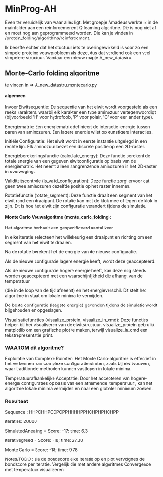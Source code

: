 # MinProg-AH

Even ter veruidelijk van waar alles ligt. Met groepje Amadeus werkte ik in de mainfolder aan een reinforcemenent Q learning algoritme. Die is nog niet af en moet nog aan geprogrammeerd worden. Die kan je vinden in /protein_folding/algorithms/reinforcement.

Ik besefte echter dat het stuctuur iets te overingewikkeld is voor zo een simpele proteine vouwprobleem als deze, dus dat verdiend ook een veel simpelere structuur. Vandaar een nieuw mapje A_new_datastru. 

## Monte-Carlo folding algoritme
te vinden in => A_new_datastru.montecarlo.py
#### algemeen
Invoer Eiwitsequentie: De sequentie van het eiwit wordt voorgesteld als een reeks karakters, waarbij elk karakter een type aminozuur vertegenwoordigt (bijvoorbeeld 'H' voor hydrofoob, 'P' voor polair, 'C' voor een ander type).

Energiematrix: Een energiematrix definieert de interactie-energie tussen paren van aminozuren. Een lagere energie wijst op gunstigere interacties.

Initiële Configuratie: Het eiwit wordt in eerste instantie uitgelegd in een rechte lijn. Elk aminozuur bezet een discrete positie op een 2D-raster.

Energieberekeningsfunctie (calculate_energy): Deze functie berekent de totale energie van een gegeven eiwitconfiguratie op basis van de energiematrix. Het neemt alleen aangrenzende aminozuren in het 2D-raster in overweging.

Validiteitscontrole (is_valid_configuration): Deze functie zorgt ervoor dat geen twee aminozuren dezelfde positie op het raster innemen.

Rotatiefunctie (rotate_segment): Deze functie draait een segment van het eiwit rond een draaipunt. De rotatie kan met de klok mee of tegen de klok in zijn. Dit is hoe het eiwit zijn configuratie verandert tijdens de simulatie.

#### Monte Carlo Vouwalgoritme (monte_carlo_folding):

Het algoritme herhaalt een gespecificeerd aantal keer.

In elke iteratie selecteert het willekeurig een draaipunt en richting om een segment van het eiwit te draaien.

Na de rotatie berekent het de energie van de nieuwe configuratie.

Als de nieuwe configuratie lagere energie heeft, wordt deze geaccepteerd.

Als de nieuwe configuratie hogere energie heeft, kan deze nog steeds worden geaccepteerd met een waarschijnlijkheid die afhangt van de temperatuur 

(die in de loop van de tijd afneemt) en het energieverschil. Dit stelt het algoritme in staat om lokale minima te vermijden.

De beste configuratie (laagste energie) gevonden tijdens de simulatie wordt bijgehouden en opgeslagen.

Visualisatiefuncties (visualize_protein, visualize_in_cmd): Deze functies helpen bij het visualiseren van de eiwitstructuur. visualize_protein gebruikt matplotlib om een grafische plot te maken, terwijl visualize_in_cmd een tekstrepresentatie print.

### WAAROM dit algoritme? 
Exploratie van Complexe Ruimten: Het Monte Carlo-algoritme is effectief in het verkennen van complexe configuratieruimten, zoals bij eiwitvouwen, waar traditionele methoden kunnen vastlopen in lokale minima.

Temperatuurafhankelijke Acceptatie: Door het accepteren van hogere-energie configuraties op basis van een afnemende 'temperatuur', kan het algoritme lokale minima vermijden en naar een globaler minimum zoeken.

### Resultaat 
Sequence : HHPCHHPCCPCPPHHHHPPHCHPHPHCHPP

iteraties: 20000


SimulatedAnealing =  Score: -17: time: 6.3 

iterativegreed = Score: -18; time: 27.30

Monte Carlo = Score: -18; time: 9.78



Notes/TODO :
sla de bondscore elke iteratie op en plot vervolgnes de bondscore per iteratie. Vergelijk die met andere algoritmes
Convergence met temperatuur visualiseren


